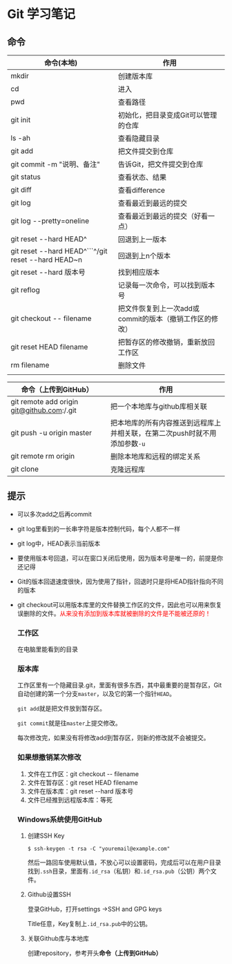 # Git 学习笔记

## 命令

| 命令(本地)                                         | 作用                                                    |
| -------------------------------------------------- | ------------------------------------------------------- |
| mkdir                                              | 创建版本库                                              |
| cd                                                 | 进入                                                    |
| pwd                                                | 查看路径                                                |
| git init                                           | 初始化，把目录变成Git可以管理的仓库                     |
| ls -ah                                             | 查看隐藏目录                                            |
| git add                                            | 把文件提交到仓库                                        |
| git commit -m "说明、备注"                         | 告诉Git，把文件提交到仓库                               |
| git status                                         | 查看状态、结果                                          |
| git diff                                           | 查看difference                                          |
| git log                                            | 查看最近到最远的提交                                    |
| git log --pretty=oneline                           | 查看最近到最远的提交（好看一点）                        |
| git reset --hard HEAD^                             | 回退到上一版本                                          |
| git reset --hard HEAD^```^/git reset --hard HEAD~n | 回退到上n个版本                                         |
| git reset --hard 版本号                            | 找到相应版本                                            |
| git reflog                                         | 记录每一次命令，可以找到版本号                          |
| git checkout -- filename                           | 把文件恢复到上一次add或commit的版本（撤销工作区的修改） |
| git reset HEAD filename                            | 把暂存区的修改撤销，重新放回工作区                      |
| rm filename                                        | 删除文件                                                |
|                                                    |                                                         |

| 命令（上传到GitHub）                                         | 作用                                                         |
| ------------------------------------------------------------ | ------------------------------------------------------------ |
| git remote add origin git@github.com:<username>/<repo name>.git | 把一个本地库与github库相关联                                 |
| git push -u origin master                                    | 把本地库的所有内容推送到远程库上并相关联，在第二次push时就不用添加参数```-u``` |
| git remote rm origin                                         | 删除本地库和远程的绑定关系                                   |
| git clone                                                    | 克隆远程库                                                   |



## 提示

- 可以多次add之后再commit

- git log里看到的一长串字符是版本控制代码，每个人都不一样

- git log中，HEAD表示当前版本

- 要使用版本号回退，可以在窗口关闭后使用，因为版本号是唯一的，前提是你还记得

- Git的版本回退速度很快，因为使用了指针，回退时只是将HEAD指针指向不同的版本

- git checkout可以用版本库里的文件替换工作区的文件，因此也可以用来恢复误删除的文件。<font color=red>从来没有添加到版本库就被删除的文件是不能被还原的！</font>

  ### 工作区
  
  在电脑里能看到的目录
  
  ### 版本库
  
  工作区里有一个隐藏目录.git，里面有很多东西，其中最重要的是暂存区，Git自动创建的第一个分支```master```，以及它的第一个指针```HEAD```。
  
  ```git add```就是把文件放到暂存区。
  
  ```git commit```就是往```master```上提交修改。
  
  每次修改完，如果没有将修改add到暂存区，则新的修改就不会被提交。
  
  ### 如果想撤销某次修改
  
  1. 文件在工作区：git checkout -- filename
  2. 文件在暂存区：git reset HEAD filename
  3. 文件在版本库：git reset --hard 版本号
  4. 文件已经推到远程版本库：等死
  
  ### Windows系统使用GitHub
  
  1. 创建SSH Key
  
     ```
     $ ssh-keygen -t rsa -C "youremail@example.com"
     ```
  
     然后一路回车使用默认值，不放心可以设置密码，完成后可以在用户目录找到```.ssh```目录，里面有```.id_rsa```（私钥）和```.id_rsa.pub```（公钥）两个文件。
  
  2. Github设置SSH
  
     登录GitHub，打开settings  ->SSH and GPG keys
  
     Title任意，Key复制上```.id_rsa.pub```中的公钥。
  
  3. 关联Github库与本地库
  
     创建repository，参考开头**命令（上传到GitHub）**
  
  
  
  

